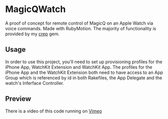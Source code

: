 # MagicQWatch
A proof of concept for remote control of MagicQ on an Apple Watch via voice commands. Made with RubyMotion. The majority of functionality is provided by my [crep](https://github.com/digitalfx/crep) gem.

## Usage
In order to use this project, you'll need to set up provisioning profiles for the iPhone App, WatchKit Extension and WatchKit App. The profiles for the iPhone App and the WatchKit Extension both need to have access to an App Group which is referenced by id in both Rakefiles, the App Delegate and the watch's Inferface Controller.

## Preview
There is a video of this code running on [Vimeo](https://vimeo.com/126852871)
